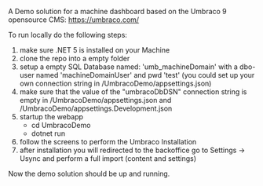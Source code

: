 A Demo solution for a machine dashboard based on the Umbraco 9 opensource CMS:  https://umbraco.com/

To run locally do the following steps:

1. make sure .NET 5 is installed on your Machine
2. clone the repo into a empty folder
3. setup a empty SQL Database named: 'umb_machineDomain' with a dbo-user named 'machineDomainUser' and pwd 'test'
    (you could set up your own connection string in /UmbracoDemo/appsettings.json)
4. make sure that the value of the "umbracoDbDSN" connection string is empty in /UmbracoDemo/appsettings.json and /UmbracoDemo/appsettings.Development.json
5. startup the webapp
    - cd UmbracoDemo
    - dotnet run
6. follow the screens to perform the Umbraco Installation
7. after installation you will redirected to the backoffice go to Settings -> Usync and perform a full import (content and settings)

Now the demo solution should be up and running.
